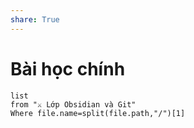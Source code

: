 ```yaml
---
share: True
---
```

# Bài học chính
```dataview
list 
from "⚔️ Lớp Obsidian và Git" 
Where file.name=split(file.path,"/")[1] 
```
